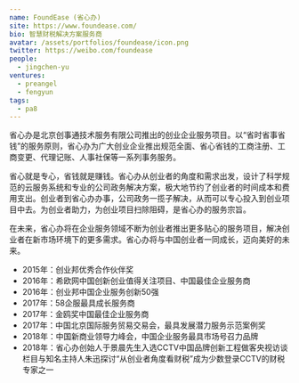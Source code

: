 ```yaml
---
name: FoundEase (省心办)
site: https://www.foundease.com/
bio: 智慧财税解决方案服务商
avatar: /assets/portfolios/foundease/icon.png
twitter: https://weibo.com/foundease
people:
  - jingchen-yu
ventures:
  - preangel
  - fengyun
tags:
  - pa8
---
```


省心办是北京创事通技术服务有限公司推出的创业企业服务项目。以“省时省事省钱”的服务原则，省心办为广大创业企业推出规范全面、省心省钱的工商注册、工商变更、代理记账、人事社保等一系列事务服务。

省心就是专心，省钱就是赚钱。省心办从创业者的角度和需求出发，设计了科学规范的云服务系统和专业的公司政务解决方案，极大地节约了创业者的时间成本和费用支出。创业者到省心办办事，公司政务一揽子解决，从而可以专心投入到创业项目中去。为创业者助力，为创业项目扫除阻碍，是省心办的服务宗旨。 

在未来，省心办将在企业服务领域不断为创业者推出更多贴心的服务项目，解决创业者在新市场环境下的更多需求。省心办将与中国创业者一同成长，迈向美好的未来。

- 2015年：创业邦优秀合作伙伴奖
- 2016年：希欧网中国创新创业值得关注项目、中国最佳企业服务商
- 2016年：创业邦中国企业服务创新50强
- 2017年：58企服最具成长服务商
- 2017年：金鸥奖中国最佳企业服务商
- 2017年：中国北京国际服务贸易交易会，最具发展潜力服务示范案例奖
- 2018年：中国新商业领导力峰会，中国企业服务最具市场号召力品牌
- 2018年：省心办创始人于景晨先生入选CCTV中国品牌创新工程做客央视访谈栏目与知名主持人朱迅探讨“从创业者角度看财税”成为少数登录CCTV的财税专家之一
